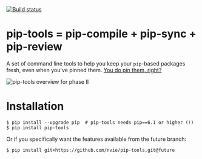 [![Build status](https://secure.travis-ci.org/nvie/pip-tools.png?branch=future)](https://secure.travis-ci.org/nvie/pip-tools)

pip-tools = pip-compile + pip-sync + pip-review
===============================================

A set of command line tools to help you keep your `pip`-based packages fresh,
even when you've pinned them.  [You do pin them, right?][0]

![pip-tools overview for phase II](https://cloud.github.com/downloads/nvie/pip-tools/pip-tools-phase-II-overview.png)

[0]: http://nvie.com/posts/pin-your-packages/


Installation
============

```console
$ pip install --upgrade pip  # pip-tools needs pip==6.1 or higher (!)
$ pip install pip-tools
```

Or if you specifically want the features available from the future branch:
```console
$ pip install git+https://github.com/nvie/pip-tools.git@future
```
